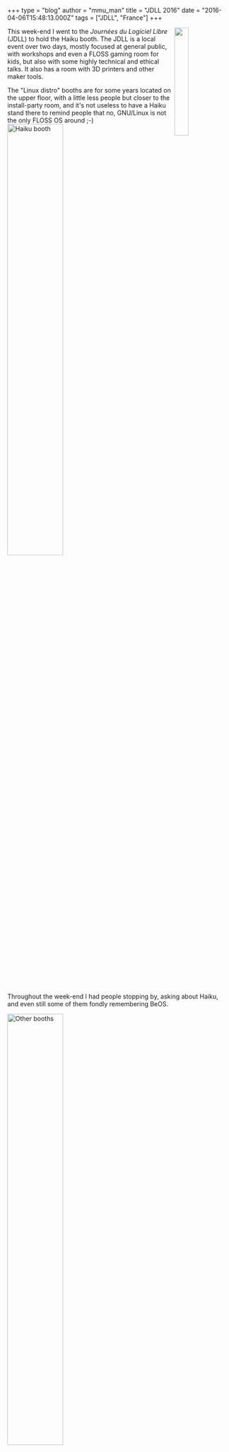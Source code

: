 +++
type = "blog"
author = "mmu_man"
title = "JDLL 2016"
date = "2016-04-06T15:48:13.000Z"
tags = ["JDLL", "France"]
+++

<img src="/files/DSCN3972.JPG" width="25%" height="25%" align="right" alt="">This week-end I went to the <em>Journées du Logiciel Libre</em> (JDLL) to hold the Haiku booth. The JDLL is a local event over two days, mostly focused at general public, with workshops and even a FLOSS gaming room for kids, but also with some highly technical and ethical talks. It also has a room with 3D printers and other maker tools.
<!--more-->
The "Linux distro" booths are for some years located on the upper floor, with a little less people but closer to the install-party room, and it's not useless to have a Haiku stand there to remind people that no, GNU/Linux is not the only FLOSS OS around ;-)
<img src="/files/DSCN3987.JPG" width="50%" height="50%" title="Haiku booth" alt="Haiku booth">

Throughout the week-end I had people stopping by, asking about Haiku, and even still some of them fondly remembering BeOS.

<img src="/files/DSCN4001.JPG" width="50%" height="50%" title="Other booths" alt="Other booths">

I also managed to attend some talks, mostly the keynotes by people such as <a href="https://twitter.com/nitot">Tristan Nitot</a> (ex Mozilla, now at Cozy Cloud (I'll have to look at porting their in-development desktop client…)), <a href="https://twitter.com/laurentchemla">Laurent Chemla</a> (Caliopen).
Although I didn't propose any Haiku-related talk this time, I did participate in the lightning talk session, to show <a href="https://opentoonz.github.io/">OpenToonz</a> running on GNU/Linux (I participated in <a href="https://github.com/opentoonz/opentoonz/pull/51">the porting effort</a> that made it run in less than a week after the opensourcing, and maybe someday we'll get it on Haiku as well), and also to talk about <a href="http://github.com/mmuman/RadioTimer">the little HTML5 tool I wrote</a> to help me record show for a local radio station.

<img src="/files/shot_ancestris_splash.png" width="25%" height="25%" title="Other booths" alt="Other booths" align="center">
I also took the opportunity to test some software presented at other stands, like <a href="http://www.ancestris.org/">Ancestris</a>, which is a genealogy suite written in Java, and actually works surprisingly well on our OpenJDK.
<img src="/files/shot_ancestris.png" width="50%" height="50%" title="Other booths" alt="Other booths" align="center">
I'd just need to figure out why plugins fails to install, and package it!